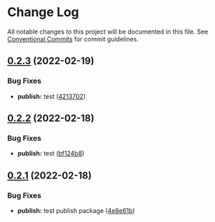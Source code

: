 # Change Log

All notable changes to this project will be documented in this file.
See [Conventional Commits](https://conventionalcommits.org) for commit guidelines.

## [0.2.3](https://github.com/smerth/gatsby-theme-template/compare/v0.2.2...v0.2.3) (2022-02-19)


### Bug Fixes

* **publish:** test ([4213702](https://github.com/smerth/gatsby-theme-template/commit/4213702f9e76f26a866c9dff03082663c427be4d))





## [0.2.2](https://github.com/smerth/gatsby-theme-template/compare/v0.2.1...v0.2.2) (2022-02-18)


### Bug Fixes

* **publish:** test ([bf124b8](https://github.com/smerth/gatsby-theme-template/commit/bf124b8d1c7ee0c5df22547e592df7b4bffec20d))





## [0.2.1](https://github.com/smerth/gatsby-theme-template/compare/v0.3.0...v0.2.1) (2022-02-18)


### Bug Fixes

* **publish:** test publish package ([4e8e61b](https://github.com/smerth/gatsby-theme-template/commit/4e8e61b1e99247c45b841aca0f548ae696a0f389))
